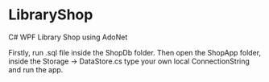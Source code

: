 # LibraryShop
C# WPF Library Shop using AdoNet

Firstly, run .sql file inside the ShopDb folder. Then open the ShopApp folder, inside the Storage → DataStore.cs type your own local ConnectionString and run the app.

